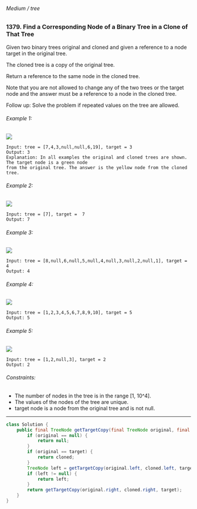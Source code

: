 ###### Medium / tree

### 1379. Find a Corresponding Node of a Binary Tree in a Clone of That Tree

Given two binary trees original and cloned and given a reference to a node target in the original tree.

The cloned tree is a copy of the original tree.

Return a reference to the same node in the cloned tree.

Note that you are not allowed to change any of the two trees or the target node and the answer must be a reference to a node in the cloned tree.

Follow up: Solve the problem if repeated values on the tree are allowed.

 

###### Example 1:
![](https://assets.leetcode.com/uploads/2020/02/21/e1.png)
```
Input: tree = [7,4,3,null,null,6,19], target = 3
Output: 3
Explanation: In all examples the original and cloned trees are shown. The target node is a green node
from the original tree. The answer is the yellow node from the cloned tree.
```
###### Example 2:
![](https://assets.leetcode.com/uploads/2020/02/21/e2.png)
```
Input: tree = [7], target =  7
Output: 7
```
###### Example 3:
![](https://assets.leetcode.com/uploads/2020/02/21/e3.png)
```
Input: tree = [8,null,6,null,5,null,4,null,3,null,2,null,1], target = 4
Output: 4
```
###### Example 4:
![](https://assets.leetcode.com/uploads/2020/02/21/e4.png)
```
Input: tree = [1,2,3,4,5,6,7,8,9,10], target = 5
Output: 5
```
###### Example 5:
![](https://assets.leetcode.com/uploads/2020/02/21/e5.png)
```
Input: tree = [1,2,null,3], target = 2
Output: 2
```

###### Constraints:

* The number of nodes in the tree is in the range [1, 10^4].
* The values of the nodes of the tree are unique.
* target node is a node from the original tree and is not null.

***

```java
class Solution {
    public final TreeNode getTargetCopy(final TreeNode original, final TreeNode cloned, final TreeNode target) {
        if (original == null) {
            return null;
        }
        if (original == target) {
            return cloned;
        }
        TreeNode left = getTargetCopy(original.left, cloned.left, target);
        if (left != null) {
            return left;
        }
        return getTargetCopy(original.right, cloned.right, target);
    }
}
```
